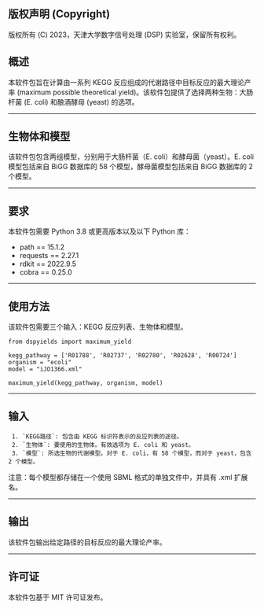 ## 版权声明 (Copyright)
版权所有 (C) 2023，天津大学数字信号处理 (DSP) 实验室，保留所有权利。

## 概述
本软件包旨在计算由一系列 KEGG 反应组成的代谢路径中目标反应的最大理论产率 (maximum possible theoretical yield)。该软件包提供了选择两种生物：大肠杆菌 (E. coli) 和酿酒酵母 (yeast) 的选项。

------------------------
## 生物体和模型
该软件包包含两组模型，分别用于大肠杆菌（E. coli）和酵母菌（yeast）。E. coli 模型包括来自 BiGG 数据库的 58 个模型，酵母菌模型包括来自 BiGG 数据库的  2 个模型。

------------------------
## 要求
本软件包需要 Python 3.8 或更高版本以及以下 Python 库：

- path == 15.1.2
- requests == 2.27.1
- rdkit == 2022.9.5
- cobra == 0.25.0

-------------------------
## 使用方法
该软件包需要三个输入：KEGG 反应列表、生物体和模型。
    
    from dspyields import maximum_yield

    kegg_pathway = ['R01788', 'R02737', 'R02780', 'R02628', 'R00724']
    organism = "ecoli"
    model = "iJO1366.xml"

    maximum_yield(kegg_pathway, organism, model)

-------------------------
## 输入
     1. `KEGG路径`: 包含由 KEGG 标识符表示的反应列表的途径。
     2. `生物体`: 要使用的生物体。有效选项为 E. coli 和 yeast。
     3. `模型`: 所选生物的代谢模型。对于 E. coli，有 58 个模型，而对于 yeast，包含 2 个模型。  
注意：每个模型都存储在一个使用 SBML 格式的单独文件中，并具有 .xml 扩展名。

-------------------------
## 输出
该软件包输出给定路径的目标反应的最大理论产率。

-------------------------
## 许可证
本软件包基于 MIT 许可证发布。